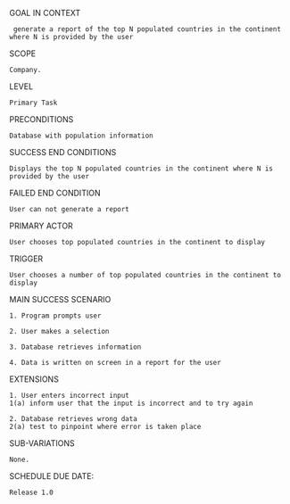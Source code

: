 GOAL IN CONTEXT
	 
	 generate a report of the top N populated countries in the continent where N is provided by the user

SCOPE

	Company.

LEVEL

	Primary Task

PRECONDITIONS

	Database with population information

SUCCESS END CONDITIONS

	Displays the top N populated countries in the continent where N is provided by the user

FAILED END CONDITION

	User can not generate a report

PRIMARY ACTOR

	User chooses top populated countries in the continent to display

TRIGGER

	User chooses a number of top populated countries in the continent to display

MAIN SUCCESS SCENARIO

	1. Program prompts user

	2. User makes a selection

	3. Database retrieves information

	4. Data is written on screen in a report for the user

EXTENSIONS

	1. User enters incorrect input
	1(a) inform user that the input is incorrect and to try again

	2. Database retrieves wrong data
	2(a) test to pinpoint where error is taken place

SUB-VARIATIONS

	None.

SCHEDULE DUE DATE:

	Release 1.0